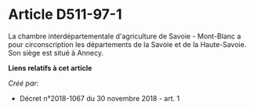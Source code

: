 # Article D511-97-1

La chambre interdépartementale d'agriculture de Savoie - Mont-Blanc a pour circonscription les départements de la Savoie et
de la Haute-Savoie. Son siège est situé à Annecy.

**Liens relatifs à cet article**

_Créé par_:

  - Décret n°2018-1067 du 30 novembre 2018 - art. 1
